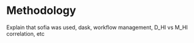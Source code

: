 # Methodology

Explain that sofia was used, dask, workflow management, D_HI vs M_HI  correlation, etc



